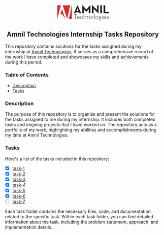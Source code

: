 <div align="center">

[![Amnil Technologies](./assets/amniltech.png)](https://www.amniltech.com/)

## Amnil Technologies Internship Tasks Repository

</div>

This repository contains solutions for the tasks assigned during my internship at [Amnil Technologies](https://www.amniltech.com/). It serves as a comprehensive record of the work I have completed and showcases my skills and achievements during this period.

### Table of Contents

- [Description](#description)
- [Tasks](#tasks)

### Description

The purpose of this repository is to organize and present the solutions for the tasks assigned to me during my internship. It includes both completed tasks and ongoing projects that I have worked on. The repository acts as a portfolio of my work, highlighting my abilities and accomplishments during my time at Amnil Technologies.

### Tasks

Here's a list of the tasks included in this repository:

- [x] [task-1](https://github.com/iambasanta/internship/tree/master/task1)
- [x] [task-2](https://github.com/iambasanta/internship/tree/master/task2)
- [x] [task-3](https://github.com/iambasanta/internship/tree/master/task2)
- [x] [task-4](https://github.com/iambasanta/internship/tree/master/task2)
- [x] [task-5](https://github.com/iambasanta/internship/tree/master/task5)
- [x] [task-6](https://github.com/iambasanta/internship/tree/master/chat)
- [ ] [task-7](https://github.com/iambasanta/internship/tree/master/task7)

Each task folder contains the necessary files, code, and documentation related to the specific task. Within each task folder, you can find detailed information about the task, including the problem statement, approach, and implementation details.
